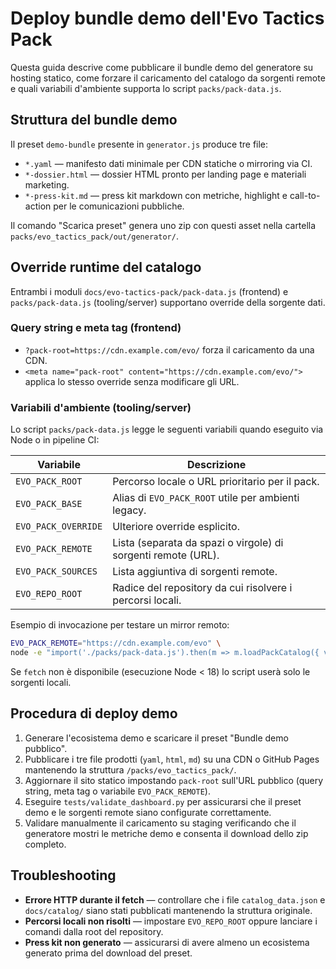 # Deploy bundle demo dell'Evo Tactics Pack

Questa guida descrive come pubblicare il bundle demo del generatore su hosting
statico, come forzare il caricamento del catalogo da sorgenti remote e quali
variabili d'ambiente supporta lo script `packs/pack-data.js`.

## Struttura del bundle demo

Il preset `demo-bundle` presente in `generator.js` produce tre file:

- `*.yaml` — manifesto dati minimale per CDN statiche o mirroring via CI.
- `*-dossier.html` — dossier HTML pronto per landing page e materiali
  marketing.
- `*-press-kit.md` — press kit markdown con metriche, highlight e call-to-action
  per le comunicazioni pubbliche.

Il comando "Scarica preset" genera uno zip con questi asset nella cartella
`packs/evo_tactics_pack/out/generator/`.

## Override runtime del catalogo

Entrambi i moduli `docs/evo-tactics-pack/pack-data.js` (frontend) e
`packs/pack-data.js` (tooling/server) supportano override della sorgente dati.

### Query string e meta tag (frontend)

- `?pack-root=https://cdn.example.com/evo/` forza il caricamento da una CDN.
- `<meta name="pack-root" content="https://cdn.example.com/evo/">` applica lo
  stesso override senza modificare gli URL.

### Variabili d'ambiente (tooling/server)

Lo script `packs/pack-data.js` legge le seguenti variabili quando eseguito via
Node o in pipeline CI:

| Variabile             | Descrizione                                                   |
| --------------------- | ------------------------------------------------------------- |
| `EVO_PACK_ROOT`       | Percorso locale o URL prioritario per il pack.                |
| `EVO_PACK_BASE`       | Alias di `EVO_PACK_ROOT` utile per ambienti legacy.           |
| `EVO_PACK_OVERRIDE`   | Ulteriore override esplicito.                                |
| `EVO_PACK_REMOTE`     | Lista (separata da spazi o virgole) di sorgenti remote (URL). |
| `EVO_PACK_SOURCES`    | Lista aggiuntiva di sorgenti remote.                          |
| `EVO_REPO_ROOT`       | Radice del repository da cui risolvere i percorsi locali.    |

Esempio di invocazione per testare un mirror remoto:

```bash
EVO_PACK_REMOTE="https://cdn.example.com/evo" \
node -e "import('./packs/pack-data.js').then(m => m.loadPackCatalog({ verbose: true })).then(({ context }) => console.log(context.resolvedBase))"
```

Se `fetch` non è disponibile (esecuzione Node < 18) lo script userà solo le
sorgenti locali.

## Procedura di deploy demo

1. Generare l'ecosistema demo e scaricare il preset "Bundle demo pubblico".
2. Pubblicare i tre file prodotti (`yaml`, `html`, `md`) su una CDN o GitHub
   Pages mantenendo la struttura `/packs/evo_tactics_pack/`.
3. Aggiornare il sito statico impostando `pack-root` sull'URL pubblico (query
   string, meta tag o variabile `EVO_PACK_REMOTE`).
4. Eseguire `tests/validate_dashboard.py` per assicurarsi che il preset demo e
   le sorgenti remote siano configurate correttamente.
5. Validare manualmente il caricamento su staging verificando che il generatore
   mostri le metriche demo e consenta il download dello zip completo.

## Troubleshooting

- **Errore HTTP durante il fetch** — controllare che i file `catalog_data.json`
  e `docs/catalog/` siano stati pubblicati mantenendo la struttura originale.
- **Percorsi locali non risolti** — impostare `EVO_REPO_ROOT` oppure lanciare i
  comandi dalla root del repository.
- **Press kit non generato** — assicurarsi di avere almeno un ecosistema
  generato prima del download del preset.

